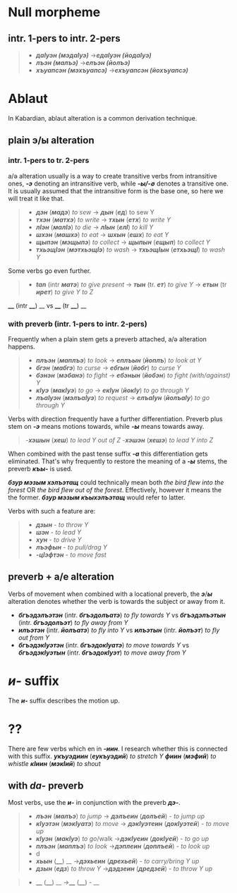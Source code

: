 
# Null morpheme
## intr. 1-pers to intr. 2-pers
>- **_даIуэн (мэдаIуэ)_** ->**_едаIуэн (йодаIуэ)_**
>- **_лъэн (малъэ)_** ->**_елъэн (йолъэ)_**
>- **_хъуапсэн (мэхъуапсэ)_** ->**_ехъуапсэн (йохъуапсэ)_**

# Ablaut
In Kabardian, ablaut alteration is a common derivation technique.
## plain э/ы alteration
### intr. 1-pers to tr. 2-pers
a/ə alteration usually is a way to create transitive verbs from intransitive ones, **_-э_** denoting an intransitive verb, while **_-ы/-∅_** denotes a transitive one. It is usually assumed that the intransitive form is the base one, so here we will treat it like that.

>- **_дэн_** (**_мадэ_**) _to sew_ -> **_дын_** (**_ед_**) to sew Y
>- **_тхэн_** (**_матхэ_**) _to write_ -> **_тхын_** (**_етх_**) _to write Y_
>- **_лIэн_** (**_малIэ_**) _to die_ -> **_лIын_** (**_елI_**) _to kill Y_
>- **_шхэн_** (**_машхэ_**) _to eat_ -> **_шхын_** (**_ешх_**) _to eat Y_
>- **_щыпэн_** (**_мэщыпэ_**) _to collect_ -> **_щыпын_** (**_ещып_**) _to collect Y_
>- **_тхьэщIэн_** (**_мэтхьэщIэ_**) _to wash_ -> **_тхьэщIын_** (**_етхьэщI_**) _to wash Y_

Some verbs go even further.
>- **_tan_** (intr **_матэ_**) _to give present_ -> **_тын_** (tr. **_ет_**) _to give Y_ -> **_етын_** (tr **_ирет_**) _to give Y to Z_

**__** (intr **__**) __ vs **__** (tr **__**) __

### with preverb (intr. 1-pers to intr. 2-pers)
Frequently when a plain stem gets a preverb attached, a/ə alteration happens.

>- **_плъэн_** (**_маплъэ_**) _to look_ -> **_еплъын_** (**_йоплъ_**) _to look at Y_
>- **_бгэн_** (**_мабгэ_**) _to curse_ -> **_ебгын_** (**_йобг_**) _to curse Y_
>- **_бэнэн_** (**_мэбанэ_**) _to fight_ -> **_ебэнын_** (**_йобэн_**) _to fight (with/against) Y_
>- **_кIуэ_** (**_макIуэ_**) _to go_ -> **_екIун_** (**_йокIу_**) _to go through Y_
>- **_лъаIуэн_** (**_мэлъаIуэ_**) _to request_ -> **_елъаIун_** (**_йолъаIу_**) _to go through Y_

Verbs with direction frequently have a further differentiation. Preverb plus stem on **_-э_** means motions towards, while **_-ы_** means towards away.

>-**_хэшын_** (**_хеш_**) _to lead Y out of Z_
>-**_хэшэн_** (**_хешэ_**) _to lead Y into Z_

When combined with the past tense suffix **_-а_** this differentiation gets eliminated. That's why frequently to restore the meaning of a **_-ы_** stems, the preverb **_къы-_** is used.

**_бзур мэзым хэлъэтащ_** could technically mean both _the bird flew into the forest_ OR _the bird flew out of the forest_. Effectively, however it means the the former. **_бзур мэзым къыхэлъэтащ_** would refer to latter.

Verbs with such a feature are:
>- **_дзын_** - _to throw Y_
>- **_шэн_** - _to lead Y_
>- **_хун_** - _to drive Y_
>- **_лъэфын_** - _to pull/drag Y_
>- **_-цIэфтэн_** - _to move fast_
## preverb + a/e alteration
Verbs of movement when combined with a locational preverb, the **_э_**/**_ы_** alteration denotes whether the verb is towards the subject or away from it.

- **_бгъэдэлъэтэн_** (intr. **_бгъэдолъатэ_**) _to fly towards Y_ vs **_бгъэдэлъэтын_** (intr. **_бгъэдолъэт_**) _to fly away from Y_
- **_илъэтэн_** (intr. **_йолъатэ_**) _to fly into Y_ vs **_илъэтын_** (intr. **_йолъэт_**) _to fly out from Y_
- **_бгъэдэкIуэтэн_** (intr. **_бгъэдокIуатэ_**) _to move towards Y_ vs **_бгъэдэкIуэтын_** (intr. **_бгъэдокIуэт_**) _to move away from Y_

# **_и-_** suffix
The **_и-_** suffix describes the motion up.


# ??
There are few verbs which en in **_-иин_**. I research whether this is connected with this suffix.
**_укъуэдиин_** (**_еукъуэдий_**) _to stretch Y_
**_фиин_** (**_мэфий_**) _to whistle_
**_кIиин_** (**_мэкIий_**) _to shout_

## with **_da-_** preverb
Most verbs, use the **_и-_** in conjunction with the preverb **_дэ-_**.


>- **_лъэн_** (**_малъэ_**) _to jump_ -> **_дэлъеин_** (**_долъей_**) - _to jump up_
>- **_кIуэтэн_** (**_мэкIуатэ_**) _to move_ -> **_дэкIуэтеин_** (**_докIуэтей_**) - _to move up_
>- **_кIуэн_** (**_макIуэ_**) _to go_/walk ->**_дэкIуеин_** (**_докIуей_**) - _to go up_
>- **_плъэн_** (**_маплъэ_**) _to look_ ->**_дэплеин_** (**_доплъей_**) - _to look up_
>- d
>- **_хьын_** (**__**) __ ->**_дэхьеин_** (**_дрехьей_**) - _to carry/bring Y up_
>- **_дзын_** (**_едз_**) _to throw Y_ ->**_дэдзеин_** (**_дредзей_**) - _to throw Y up_

>- **__** (**__**) __ ->**__** (**__**) - __